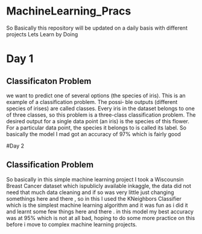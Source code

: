 # MachineLearning_Pracs
So Basically this repository will be updated on a daily basis with different projects Lets Learn by Doing 
# Day 1
## Classificaton Problem
we want to predict one of several
options (the species of iris). This is an example of a classification problem. The possi‐
ble outputs (different species of irises) are called classes. Every iris in the dataset
belongs to one of three classes, so this problem is a three-class classification problem.
The desired output for a single data point (an iris) is the species of this flower. For a
particular data point, the species it belongs to is called its label.
So basically the model I mad got an accuracy of 97% which is fairly good 

#Day 2
## Classification Problem
So basically in this simple machine learning project I took a Wiscounsin Breast Cancer dataset
which ispublicly available inkaggle, the data did not need that much data cleaning and if so was very little
just changing somethings here and there , so in this I used the KNeighbors Classifier which is the simplest machine learning algorithm and it was fun as i did it and learnt some few things here and there . in this model my best accuracy was at 95% which is not at all bad, hoping to do some more practice on this before i move to complex machine learning projects. 
